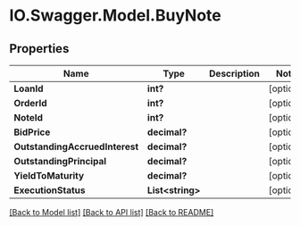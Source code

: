 # IO.Swagger.Model.BuyNote
## Properties

Name | Type | Description | Notes
------------ | ------------- | ------------- | -------------
**LoanId** | **int?** |  | [optional] 
**OrderId** | **int?** |  | [optional] 
**NoteId** | **int?** |  | [optional] 
**BidPrice** | **decimal?** |  | [optional] 
**OutstandingAccruedInterest** | **decimal?** |  | [optional] 
**OutstandingPrincipal** | **decimal?** |  | [optional] 
**YieldToMaturity** | **decimal?** |  | [optional] 
**ExecutionStatus** | **List&lt;string&gt;** |  | [optional] 

[[Back to Model list]](../README.md#documentation-for-models) [[Back to API list]](../README.md#documentation-for-api-endpoints) [[Back to README]](../README.md)

